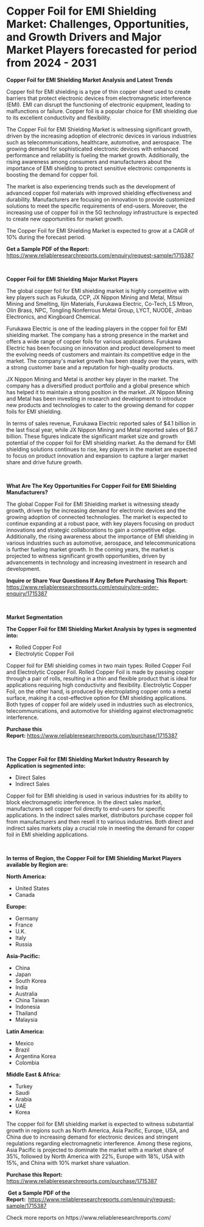 <p><h1>Copper Foil for EMI Shielding Market: Challenges, Opportunities, and Growth Drivers and Major Market Players forecasted for period from 2024 - 2031</h1></p><p><strong>Copper Foil for EMI Shielding Market Analysis and Latest Trends</strong></p>
<p><p>Copper foil for EMI shielding is a type of thin copper sheet used to create barriers that protect electronic devices from electromagnetic interference (EMI). EMI can disrupt the functioning of electronic equipment, leading to malfunctions or failure. Copper foil is a popular choice for EMI shielding due to its excellent conductivity and flexibility.</p><p>The Copper Foil for EMI Shielding Market is witnessing significant growth, driven by the increasing adoption of electronic devices in various industries such as telecommunications, healthcare, automotive, and aerospace. The growing demand for sophisticated electronic devices with enhanced performance and reliability is fueling the market growth. Additionally, the rising awareness among consumers and manufacturers about the importance of EMI shielding to protect sensitive electronic components is boosting the demand for copper foil.</p><p>The market is also experiencing trends such as the development of advanced copper foil materials with improved shielding effectiveness and durability. Manufacturers are focusing on innovation to provide customized solutions to meet the specific requirements of end-users. Moreover, the increasing use of copper foil in the 5G technology infrastructure is expected to create new opportunities for market growth.</p><p>The Copper Foil for EMI Shielding Market is expected to grow at a CAGR of 10% during the forecast period.</p></p>
<p><strong>Get a Sample PDF of the Report:&nbsp;</strong> <a href="https://www.reliableresearchreports.com/enquiry/request-sample/1715387">https://www.reliableresearchreports.com/enquiry/request-sample/1715387</a></p>
<p>&nbsp;</p>
<p><strong>Copper Foil for EMI Shielding Major Market Players</strong></p>
<p><p>The global copper foil for EMI shielding market is highly competitive with key players such as Fukuda, CCP, JX Nippon Mining and Metal, Mitsui Mining and Smelting, Iljin Materials, Furukawa Electric, Co-Tech, LS Mtron, Olin Brass, NPC, Tongling Nonferrous Metal Group, LYCT, NUODE, Jinbao Electronics, and Kingboard Chemical.</p><p>Furukawa Electric is one of the leading players in the copper foil for EMI shielding market. The company has a strong presence in the market and offers a wide range of copper foils for various applications. Furukawa Electric has been focusing on innovation and product development to meet the evolving needs of customers and maintain its competitive edge in the market. The company's market growth has been steady over the years, with a strong customer base and a reputation for high-quality products.</p><p>JX Nippon Mining and Metal is another key player in the market. The company has a diversified product portfolio and a global presence which has helped it to maintain a strong position in the market. JX Nippon Mining and Metal has been investing in research and development to introduce new products and technologies to cater to the growing demand for copper foils for EMI shielding.</p><p>In terms of sales revenue, Furukawa Electric reported sales of $4.1 billion in the last fiscal year, while JX Nippon Mining and Metal reported sales of $6.7 billion. These figures indicate the significant market size and growth potential of the copper foil for EMI shielding market. As the demand for EMI shielding solutions continues to rise, key players in the market are expected to focus on product innovation and expansion to capture a larger market share and drive future growth.</p></p>
<p>&nbsp;</p>
<p><strong>What Are The Key Opportunities For Copper Foil for EMI Shielding Manufacturers?</strong></p>
<p><p>The global Copper Foil for EMI Shielding market is witnessing steady growth, driven by the increasing demand for electronic devices and the growing adoption of connected technologies. The market is expected to continue expanding at a robust pace, with key players focusing on product innovations and strategic collaborations to gain a competitive edge. Additionally, the rising awareness about the importance of EMI shielding in various industries such as automotive, aerospace, and telecommunications is further fueling market growth. In the coming years, the market is projected to witness significant growth opportunities, driven by advancements in technology and increasing investment in research and development.</p></p>
<p><strong>Inquire or Share Your Questions If Any Before Purchasing This Report:</strong> <a href="https://www.reliableresearchreports.com/enquiry/pre-order-enquiry/1715387">https://www.reliableresearchreports.com/enquiry/pre-order-enquiry/1715387</a></p>
<p>&nbsp;</p>
<p><strong>Market Segmentation</strong></p>
<p><strong>The Copper Foil for EMI Shielding Market Analysis by types is segmented into:</strong></p>
<p><ul><li>Rolled Copper Foil</li><li>Electrolytic Copper Foil</li></ul></p>
<p><p>Copper foil for EMI shielding comes in two main types: Rolled Copper Foil and Electrolytic Copper Foil. Rolled Copper Foil is made by passing copper through a pair of rolls, resulting in a thin and flexible product that is ideal for applications requiring high conductivity and flexibility. Electrolytic Copper Foil, on the other hand, is produced by electroplating copper onto a metal surface, making it a cost-effective option for EMI shielding applications. Both types of copper foil are widely used in industries such as electronics, telecommunications, and automotive for shielding against electromagnetic interference.</p></p>
<p><strong>Purchase this Report:&nbsp;</strong><a href="https://www.reliableresearchreports.com/purchase/1715387">https://www.reliableresearchreports.com/purchase/1715387</a></p>
<p>&nbsp;</p>
<p><strong>The Copper Foil for EMI Shielding Market Industry Research by Application is segmented into:</strong></p>
<p><ul><li>Direct Sales</li><li>Indirect Sales</li></ul></p>
<p><p>Copper foil for EMI shielding is used in various industries for its ability to block electromagnetic interference. In the direct sales market, manufacturers sell copper foil directly to end-users for specific applications. In the indirect sales market, distributors purchase copper foil from manufacturers and then resell it to various industries. Both direct and indirect sales markets play a crucial role in meeting the demand for copper foil in EMI shielding applications.</p></p>
<p>&nbsp;</p>
<p><strong>In terms of Region, the Copper Foil for EMI Shielding Market Players available by Region are:</strong></p>
<p>
    <p> <strong> North America: </strong>
        <ul>
            <li>United States</li>
            <li>Canada</li>
        </ul>
        </p> 
    <p> <strong> Europe: </strong>
        <ul>
            <li>Germany</li>
            <li>France</li>
            <li>U.K.</li>
            <li>Italy</li>
            <li>Russia</li>
        </ul>
        </p> 
    <p> <strong> Asia-Pacific: </strong>
        <ul>
            <li>China</li>
            <li>Japan</li>
            <li>South Korea</li>
            <li>India</li>
            <li>Australia</li>
            <li>China Taiwan</li>
            <li>Indonesia</li>
            <li>Thailand</li>
            <li>Malaysia</li>
        </ul>
        </p> 
    <p> <strong> Latin America: </strong>
        <ul>
            <li>Mexico</li>
            <li>Brazil</li>
            <li>Argentina Korea</li>
            <li>Colombia</li>
        </ul>
        </p> 
    <p> <strong> Middle East & Africa: </strong>
        <ul>
            <li>Turkey</li>
            <li>Saudi</li>
            <li>Arabia</li>
            <li>UAE</li>
            <li>Korea</li>
        </ul>
    </p>
    </p>
<p><p>The copper foil for EMI shielding market is expected to witness substantial growth in regions such as North America, Asia Pacific, Europe, USA, and China due to increasing demand for electronic devices and stringent regulations regarding electromagnetic interference. Among these regions, Asia Pacific is projected to dominate the market with a market share of 35%, followed by North America with 22%, Europe with 18%, USA with 15%, and China with 10% market share valuation.</p></p>
<p><strong>Purchase this Report: </strong><a href="https://www.reliableresearchreports.com/purchase/1715387">https://www.reliableresearchreports.com/purchase/1715387</a></p>
<p>&nbsp;<strong>Get a Sample PDF of the Report:&nbsp;&nbsp;</strong><a href="https://www.reliableresearchreports.com/enquiry/request-sample/1715387">https://www.reliableresearchreports.com/enquiry/request-sample/1715387</a></p>
<p><strong></strong></p>
<p>Check more reports on https://www.reliableresearchreports.com/</p>